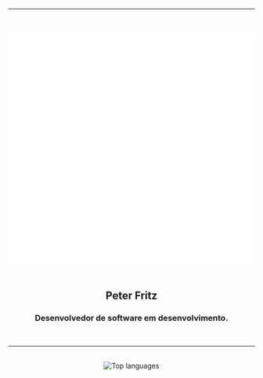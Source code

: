 <div align="center">
  <hr />
  <br />
  <br />
  <a href="https://ptr.red/readme">
    <img src="ptr_animated.svg" alt="an animated barcode with 'ptr' written on it">
  </a>
  <br />
  <br />
  <h2>Peter Fritz</h2>
  <h3>Desenvolvedor de software em desenvolvimento.</h3>
  <br />
  <hr />
  <br />
  <img alt="Top languages" src="https://github-stats-beta-self.vercel.app/api/top-langs/?username=peterfritz&theme=github_dark&hide_border=true&langs_count=10" />
</div>
